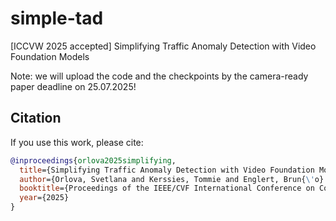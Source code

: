 # simple-tad
[ICCVW 2025 accepted] Simplifying Traffic Anomaly Detection with Video Foundation Models

Note: we will upload the code and the checkpoints by the camera-ready paper deadline on 25.07.2025!

## Citation

If you use this work, please cite:

```bibtex
@inproceedings{orlova2025simplifying,
  title={Simplifying Traffic Anomaly Detection with Video Foundation Models},
  author={Orlova, Svetlana and Kerssies, Tommie and Englert, Brun{\'o} B and Dubbelman, Gijs},
  booktitle={Proceedings of the IEEE/CVF International Conference on Computer Vision},
  year={2025}
}
